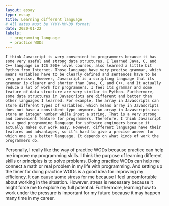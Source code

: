 ```yaml
---
layout: essay
type: essay
title: Learning different language
# All dates must be YYYY-MM-DD format!
date: 2020-01-22
labels:
  - programming language
  - practice WODs
---
```

    I think Javascript is very convenient to programmers because it has some very useful and strong data structures. I learned Java, C, and C++ language in ICS 200+ level courses, also learned a little bit Python from Internet. Those language have very precise grammar, which means variables have to be clearly defined and sentences have to be very precise. However, Javascript is a scripting language that its grammar is clearer and shorter than Java, C, and C++, and It actually reduce a lot of work for programmers. I feel its grammar and some feature of data structure are very similar to Python. Furthermore, some data structures in Javascripts are different and better than other languages I learned. For example, the array in Javascripts can store different types of variables, which means array in Javascripts does not have a consistent type anymore. An array in Javascripts can store an integer number while input a string. That is a very strong and convenient feature for programmers. Therefore, I think Javascript is a good programming language for software engineers because it actually makes our work easy. However, different languages have their features and advantages, so it’s hard to give a precise answer for which one is a better language. It depends on what kinds of work the programmers do.
    
    
   Personally, I really like the way of practice WODs because practice can help me improve my programming skills. I think the purpose of learning different skills or principles is to solve problems. Doing practice WODs can help me connect a math or real problem in my life with programming. And setting up the timer for doing practice WODs is a good idea for improving my efficiency. It can cause some stress for me because I feel uncomfortable about working in the situation. However, stress is necessary because it might force me to explore my full potential. Furthermore, learning how to work under the pressure is important for my future because it may happen many time in my career.



